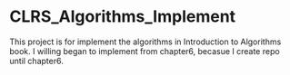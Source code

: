 # CLRS_Algorithms_Implement
This project is for implement the algorithms in Introduction to Algorithms book.
I willing began to implement from chapter6, becasue I create repo until chapter6.
